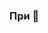 ### При 👋


<!-- **JuliyaKorshunova/JuliyaKorshunova** is a ✨ _special_ ✨ repository because its `README.md` (this file) appears on your GitHub profile. -->

<!-- Here are some ideas to get you started: -->

<!--
- 🔭 В настоящее время закончила обучение на Яндекс.Практикуме
- 🌱 Сейчас учусь правильно искать работу )))
- 👯 Я хочу сотрудничать над ...
- 🤔 Стремлюсь к работе над настоящими проектами
- 📫 Как со мной связаться: korshunowa77@yandex.ru
- 😄 Местоимения: ...
- ⚡ Забавный факт: ... -->
